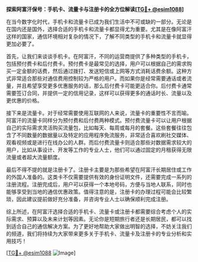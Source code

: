 **探索阿富汗保号：手机卡、流量卡与注册卡的全方位解读[[TG💪+ @esim1088](https://t.me/s/esim1088)]**

在当今数字化时代，手机卡和流量卡已成为我们生活中不可或缺的一部分。无论是在国内还是国外，选择合适的手机卡和流量卡都显得尤为重要。尤其是在像阿富汗这样的国家，通信环境相对复杂的情况下，了解不同类型的手机卡和流量卡就显得更加必要了。

首先，让我们来谈谈手机卡。在阿富汗，不同的运营商提供了多种类型的手机卡，包括预付费卡和后付费卡。预付费卡是最常见的选择，用户可以根据自己的需求购买一定金额的话费，然后通过拨打、发送短信或上网等方式消耗话费余额。这种方式非常适合那些对通信费用控制较为严格的用户。而如果你是经常需要通话或者流量，并且希望享受更多优惠服务的话，那么后付费卡可能更适合你。后付费卡通常需要签订合同，并提供一定的信用记录，这样可以获得更多的通话时长、流量以及更优惠的价格。

接下来是流量卡。对于经常需要使用互联网的人来说，流量卡的重要性不言而喻。阿富汗的流量卡同样分为预付费和后付费两种模式。预付费流量卡可以让用户根据自己的实际需求灵活购买流量包，比如每天、每周或每月的套餐。这些套餐往往包含了不同数量的数据量以及特定的应用程序免流服务，非常适合喜欢刷社交媒体、观看视频或是进行在线办公的人群。而后付费流量卡则适合那些对数据需求较大的用户，比如从事设计、开发等工作的专业人士，他们可以通过固定的月租获得无限流量或者超大流量额度。

最后不得不提的就是注册卡了。注册卡主要是为那些希望在阿富汗长期居住或工作的外国人准备的。这类卡不仅需要提供有效的身份证明文件，还需要完成一系列的注册流程。注册完成后，用户可以获得一个本地号码，方便与当地人联系，同时也能够享受到当地的通信优惠政策。值得注意的是，注册卡的办理过程可能会比较繁琐，因此建议提前做好充分准备，并咨询专业人士以确保顺利完成注册。

综上所述，在阿富汗选择合适的手机卡、流量卡或注册卡都需要综合考虑个人的实际需求、预算以及未来计划等因素。无论你是短期旅行者还是长期居民，都可以找到适合自己的通信解决方案。为了更好地帮助大家做出明智的选择，不妨关注我们的频道，我们将持续为大家带来更多关于手机卡、流量卡及注册卡的专业分析和实用技巧！

[[TG💪+ @esim1088](https://t.me/s/esim1088) ![Image](https://i.postimg.cc/4NQfJmqS/Snipaste-2025-05-13-00-14-12.png)]